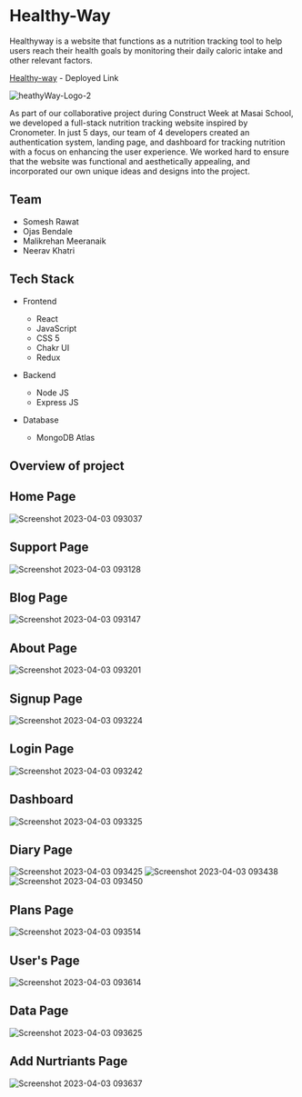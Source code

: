 # Healthy-Way

Healthyway is a website that functions as a nutrition tracking tool to help users reach their health goals by monitoring their daily caloric intake and other relevant factors.

 [Healthy-way](https://healty-way.vercel.app/) - Deployed Link
 
 

![heathyWay-Logo-2](https://user-images.githubusercontent.com/112800148/229407238-62ef717d-228d-4d14-888a-55ad7fee2b26.jpg)

As part of our collaborative project during Construct Week at Masai School, we developed a full-stack nutrition tracking website inspired by Cronometer. In just 5 days, our team of 4 developers created an authentication system, landing page, and dashboard for tracking nutrition with a focus on enhancing the user experience. We worked hard to ensure that the website was functional and aesthetically appealing, and incorporated our own unique ideas and designs into the project.

## Team
- Somesh Rawat
- Ojas Bendale 
- Malikrehan Meeranaik
- Neerav Khatri

## Tech Stack

- Frontend
 
  - React
  - JavaScript
  - CSS 5
  - Chakr UI
  - Redux

- Backend

  - Node JS
  - Express JS
  
- Database
  
  - MongoDB Atlas

## Overview of project

## Home Page

![Screenshot 2023-04-03 093037](https://user-images.githubusercontent.com/112800148/229409207-292906d6-cbc8-46af-8a32-5dc2e282594a.png)

## Support Page

![Screenshot 2023-04-03 093128](https://user-images.githubusercontent.com/112800148/229409276-d2eadfec-23da-4f02-8273-dfd3be15534d.png)


## Blog Page

![Screenshot 2023-04-03 093147](https://user-images.githubusercontent.com/112800148/229409330-d7df89ca-834f-43de-b07a-c859ceed9fe0.png)


## About Page

![Screenshot 2023-04-03 093201](https://user-images.githubusercontent.com/112800148/229409349-1449cc49-3587-494e-ac06-922bc481dc1b.png)


## Signup Page

![Screenshot 2023-04-03 093224](https://user-images.githubusercontent.com/112800148/229409460-78c9dc23-7f69-4ea4-8626-adac53790387.png)


## Login Page

![Screenshot 2023-04-03 093242](https://user-images.githubusercontent.com/112800148/229409467-a97baee6-097a-43e2-98ac-4b9251a989ca.png)


## Dashboard

![Screenshot 2023-04-03 093325](https://user-images.githubusercontent.com/112800148/229409484-6b5a77da-110e-455b-8a4b-65ce36d0d22f.png)



## Diary Page

![Screenshot 2023-04-03 093425](https://user-images.githubusercontent.com/112800148/229409507-f653018c-56e6-4009-937c-f3e9cb6cd112.png)
![Screenshot 2023-04-03 093438](https://user-images.githubusercontent.com/112800148/229409516-588ea2bc-1a0d-4470-ae29-ec8e4722363a.png)
![Screenshot 2023-04-03 093450](https://user-images.githubusercontent.com/112800148/229409538-e4eb380c-7aae-4812-9c31-015787096e78.png)


## Plans Page

![Screenshot 2023-04-03 093514](https://user-images.githubusercontent.com/112800148/229409547-45d22936-4842-4cb3-a327-c95a849989e0.png)


## User's Page

![Screenshot 2023-04-03 093614](https://user-images.githubusercontent.com/112800148/229409930-0f19e9a6-1a7d-4c17-bfbc-da129421f3b2.png)


## Data Page

![Screenshot 2023-04-03 093625](https://user-images.githubusercontent.com/112800148/229409940-188a126f-edd5-4dae-93a1-c2130ec73a91.png)


## Add Nurtriants Page

![Screenshot 2023-04-03 093637](https://user-images.githubusercontent.com/112800148/229409946-46ebaa6c-d26b-4e76-94ad-249bdccd6a70.png)















